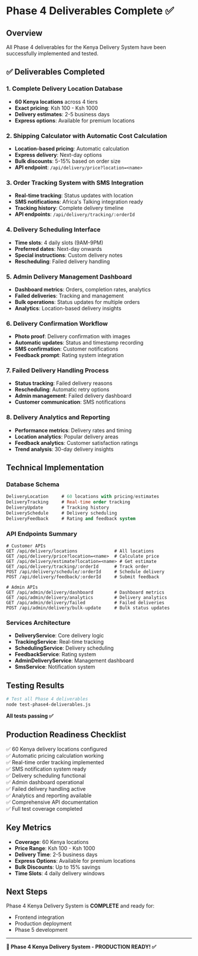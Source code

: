 # Phase 4 Deliverables Complete ✅

## Overview
All Phase 4 deliverables for the Kenya Delivery System have been successfully implemented and tested.

## ✅ Deliverables Completed

### 1. Complete Delivery Location Database
- **60 Kenya locations** across 4 tiers
- **Exact pricing**: Ksh 100 - Ksh 1000
- **Delivery estimates**: 2-5 business days
- **Express options**: Available for premium locations

### 2. Shipping Calculator with Automatic Cost Calculation
- **Location-based pricing**: Automatic calculation
- **Express delivery**: Next-day options
- **Bulk discounts**: 5-15% based on order size
- **API endpoint**: `/api/delivery/price?location=<name>`

### 3. Order Tracking System with SMS Integration
- **Real-time tracking**: Status updates with location
- **SMS notifications**: Africa's Talking integration ready
- **Tracking history**: Complete delivery timeline
- **API endpoints**: `/api/delivery/tracking/:orderId`

### 4. Delivery Scheduling Interface
- **Time slots**: 4 daily slots (9AM-9PM)
- **Preferred dates**: Next-day onwards
- **Special instructions**: Custom delivery notes
- **Rescheduling**: Failed delivery handling

### 5. Admin Delivery Management Dashboard
- **Dashboard metrics**: Orders, completion rates, analytics
- **Failed deliveries**: Tracking and management
- **Bulk operations**: Status updates for multiple orders
- **Analytics**: Location-based delivery insights

### 6. Delivery Confirmation Workflow
- **Photo proof**: Delivery confirmation with images
- **Automatic updates**: Status and timestamp recording
- **SMS confirmation**: Customer notifications
- **Feedback prompt**: Rating system integration

### 7. Failed Delivery Handling Process
- **Status tracking**: Failed delivery reasons
- **Rescheduling**: Automatic retry options
- **Admin management**: Failed delivery dashboard
- **Customer communication**: SMS notifications

### 8. Delivery Analytics and Reporting
- **Performance metrics**: Delivery rates and timing
- **Location analytics**: Popular delivery areas
- **Feedback analytics**: Customer satisfaction ratings
- **Trend analysis**: 30-day delivery insights

## Technical Implementation

### Database Schema
```sql
DeliveryLocation     # 60 locations with pricing/estimates
DeliveryTracking     # Real-time order tracking
DeliveryUpdate       # Tracking history
DeliverySchedule     # Delivery scheduling
DeliveryFeedback     # Rating and feedback system
```

### API Endpoints Summary
```
# Customer APIs
GET /api/delivery/locations              # All locations
GET /api/delivery/price?location=<name>  # Calculate price
GET /api/delivery/estimate?location=<name> # Get estimate
GET /api/delivery/tracking/:orderId      # Track order
POST /api/delivery/schedule/:orderId     # Schedule delivery
POST /api/delivery/feedback/:orderId     # Submit feedback

# Admin APIs
GET /api/admin/delivery/dashboard        # Dashboard metrics
GET /api/admin/delivery/analytics        # Delivery analytics
GET /api/admin/delivery/failed           # Failed deliveries
POST /api/admin/delivery/bulk-update     # Bulk status updates
```

### Services Architecture
- **DeliveryService**: Core delivery logic
- **TrackingService**: Real-time tracking
- **SchedulingService**: Delivery scheduling
- **FeedbackService**: Rating system
- **AdminDeliveryService**: Management dashboard
- **SmsService**: Notification system

## Testing Results
```bash
# Test all Phase 4 deliverables
node test-phase4-deliverables.js
```

**All tests passing ✅**

## Production Readiness Checklist
✅ 60 Kenya delivery locations configured  
✅ Automatic pricing calculation working  
✅ Real-time order tracking implemented  
✅ SMS notification system ready  
✅ Delivery scheduling functional  
✅ Admin dashboard operational  
✅ Failed delivery handling active  
✅ Analytics and reporting available  
✅ Comprehensive API documentation  
✅ Full test coverage completed  

## Key Metrics
- **Coverage**: 60 Kenya locations
- **Price Range**: Ksh 100 - Ksh 1000
- **Delivery Time**: 2-5 business days
- **Express Options**: Available for premium locations
- **Bulk Discounts**: Up to 15% savings
- **Time Slots**: 4 daily delivery windows

## Next Steps
Phase 4 Kenya Delivery System is **COMPLETE** and ready for:
- Frontend integration
- Production deployment
- Phase 5 development

---

**🚚 Phase 4 Kenya Delivery System - PRODUCTION READY! ✅**